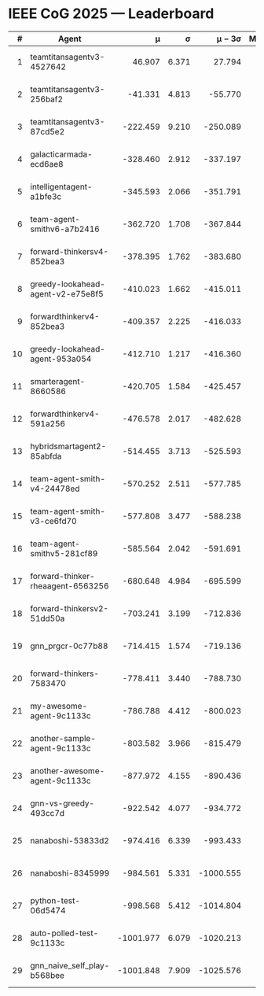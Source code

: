 # IEEE CoG 2025 — Leaderboard

| # | Agent | μ | σ | μ − 3σ | Matches | Updated |
|---:|---|---:|---:|---:|---:|---|
| 1 | teamtitansagentv3-4527642 | 46.907 | 6.371 | 27.794 | 22070 | 2025-08-25 14:09 |
| 2 | teamtitansagentv3-256baf2 | -41.331 | 4.813 | -55.770 | 22436 | 2025-08-25 14:09 |
| 3 | teamtitansagentv3-87cd5e2 | -222.459 | 9.210 | -250.089 | 22986 | 2025-08-25 14:09 |
| 4 | galacticarmada-ecd6ae8 | -328.460 | 2.912 | -337.197 | 20660 | 2025-08-25 14:09 |
| 5 | intelligentagent-a1bfe3c | -345.593 | 2.066 | -351.791 | 18905 | 2025-08-25 14:09 |
| 6 | team-agent-smithv6-a7b2416 | -362.720 | 1.708 | -367.844 | 22060 | 2025-08-25 14:09 |
| 7 | forward-thinkersv4-852bea3 | -378.395 | 1.762 | -383.680 | 18326 | 2025-08-25 14:09 |
| 8 | greedy-lookahead-agent-v2-e75e8f5 | -410.023 | 1.662 | -415.011 | 22726 | 2025-08-25 14:09 |
| 9 | forwardthinkerv4-852bea3 | -409.357 | 2.225 | -416.033 | 18844 | 2025-08-25 14:09 |
| 10 | greedy-lookahead-agent-953a054 | -412.710 | 1.217 | -416.360 | 20466 | 2025-08-25 14:09 |
| 11 | smarteragent-8660586 | -420.705 | 1.584 | -425.457 | 18888 | 2025-08-25 14:09 |
| 12 | forwardthinkerv4-591a256 | -476.578 | 2.017 | -482.628 | 18217 | 2025-08-25 14:09 |
| 13 | hybridsmartagent2-85abfda | -514.455 | 3.713 | -525.593 | 18704 | 2025-08-25 14:09 |
| 14 | team-agent-smith-v4-24478ed | -570.252 | 2.511 | -577.785 | 22196 | 2025-08-25 14:09 |
| 15 | team-agent-smith-v3-ce6fd70 | -577.808 | 3.477 | -588.238 | 22716 | 2025-08-25 14:09 |
| 16 | team-agent-smithv5-281cf89 | -585.564 | 2.042 | -591.691 | 21320 | 2025-08-25 14:09 |
| 17 | forward-thinker-rheaagent-6563256 | -680.648 | 4.984 | -695.599 | 20610 | 2025-08-25 14:09 |
| 18 | forward-thinkersv2-51dd50a | -703.241 | 3.199 | -712.836 | 21470 | 2025-08-25 14:09 |
| 19 | gnn_prgcr-0c77b88 | -714.415 | 1.574 | -719.136 | 19480 | 2025-08-25 14:09 |
| 20 | forward-thinkers-7583470 | -778.411 | 3.440 | -788.730 | 20180 | 2025-08-25 14:09 |
| 21 | my-awesome-agent-9c1133c | -786.788 | 4.412 | -800.023 | 22440 | 2025-08-25 14:09 |
| 22 | another-sample-agent-9c1133c | -803.582 | 3.966 | -815.479 | 22240 | 2025-08-25 14:09 |
| 23 | another-awesome-agent-9c1133c | -877.972 | 4.155 | -890.436 | 23860 | 2025-08-25 14:09 |
| 24 | gnn-vs-greedy-493cc7d | -922.542 | 4.077 | -934.772 | 17300 | 2025-08-25 14:09 |
| 25 | nanaboshi-53833d2 | -974.416 | 6.339 | -993.433 | 17240 | 2025-08-25 14:09 |
| 26 | nanaboshi-8345999 | -984.561 | 5.331 | -1000.555 | 18090 | 2025-08-25 14:09 |
| 27 | python-test-06d5474 | -998.568 | 5.412 | -1014.804 | 17850 | 2025-08-25 14:09 |
| 28 | auto-polled-test-9c1133c | -1001.977 | 6.079 | -1020.213 | 23180 | 2025-08-25 14:09 |
| 29 | gnn_naive_self_play-b568bee | -1001.848 | 7.909 | -1025.576 | 17960 | 2025-08-25 14:09 |
